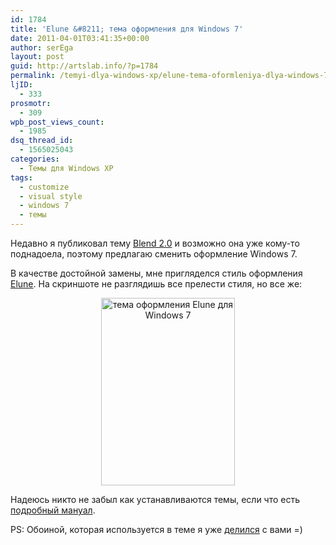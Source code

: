 ```yaml
---
id: 1784
title: 'Elune &#8211; тема оформления для Windows 7'
date: 2011-04-01T03:41:35+00:00
author: serEga
layout: post
guid: http://artslab.info/?p=1784
permalink: /temyi-dlya-windows-xp/elune-tema-oformleniya-dlya-windows-7/
ljID:
  - 333
prosmotr:
  - 309
wpb_post_views_count:
  - 1985
dsq_thread_id:
  - 1565025043
categories:
  - Темы для Windows XP
tags:
  - customize
  - visual style
  - windows 7
  - темы
---
```

Недавно я публиковал тему [Blend 2.0](http://artslab.info/2011/01/blend-2-0-krasivaya-tema-dlya-windows-7/) и возможно она уже кому-то поднадоела, поэтому предлагаю сменить оформление Windows 7.

В качестве достойной замены, мне пригляделся стиль оформления [Elune](http://minhtrimatrix.deviantart.com/art/Elune-199350232). На скриншоте не разглядишь все прелести стиля, но все же:

<center>
  <a href="http://artslab.info/wp-content/uploads/elune_by_minhtrimatrix-d3aormg.jpg"><img src="http://artslab.info/wp-content/uploads/elune_by_minhtrimatrix-d3aormg-214x300.jpg" alt="тема оформления Elune для Windows 7" title="elune_by_minhtrimatrix-d3aormg" width="214" height="300" class="alignnone size-medium wp-image-1934" /></a>
</center>

Надеюсь никто не забыл как устанавливаются темы, если что есть [подробный мануал](http://artslab.info/2011/01/blend-2-0-krasivaya-tema-dlya-windows-7/).

PS: Обоиной, которая используется в теме я уже [делился](http://artslab.info/2011/03/na-radost-desktopu-2/) с вами =)
